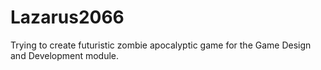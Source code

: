 # Lazarus2066

Trying to create futuristic zombie apocalyptic game for the Game Design and Development module.
